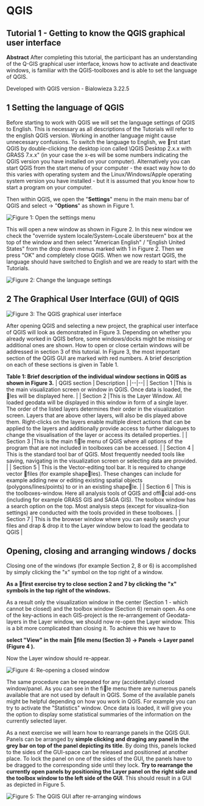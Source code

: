 ﻿# QGIS

## Tutorial 1 - Getting to know the QGIS graphical user interface

**Abstract** 
After completing this tutorial, the participant has an understanding of the Q-GIS graphical user interface, knows how to activate and deactivate windows, is familiar with the QGIS-toolboxes and is able to
set the language of QGIS.

Developed with QGIS version - Bialowieza 3.22.5

## 1 Setting the language of QGIS

Before starting to work with QGIS we will set the language settings of QGIS to English. This is necessary as all descriptions of the Tutorials will refer to the english QGIS version. Working in another language might cause unnecessary confusions. To switch the language to English, we rst start QGIS by double-clicking the desktop icon called \QGIS Desktop 2.x.x with GRASS 7.x.x" (in your case the x-es will be some numbers indicating the QGIS version you have installed on your computer). Alternatively you can start QGIS from the start menu of your computer - the exact way how to do this varies with operating system and the Linux/Windows/Apple operating system version you have installed - but it is assumed that you know how to start a program on your computer. 

Then within QGIS, we open the "**Settings**" menu in the main menu bar of QGIS and select -> "**Options**" as shown in Figure 1.

![Figure 1: Open the settings menu](Fig_01.png)

This will open a new window as shown in Figure 2. In this new window we check the "override system locale/System-Locale übersteuern" box at the top of the window and then select "American English" / "English United States" from the drop down menus marked with 1 in Figure 2. Then we press "OK" and completely close QGIS. When we now restart QGIS, the language should have switched to English and we are ready to start with the Tutorials.

![Figure 2: Change the language settings](Fig_02.png)

## 2 The Graphical User Interface (GUI) of QGIS

![Figure 3: The QGIS graphical user interface ](Fig_03.png)

After opening QGIS and selecting a new project, the graphical user interface of QGIS will look as demonstrated in Figure 3. Depending on whether you already worked in QGIS before, some windows/docks might be missing or additional ones are shown. How to open or close certain windows will be addressed in section 3 of this tutorial.
In Figure 3, the most important section of the QGIS GUI are marked with red numbers. A brief description on each of these sections is given in Table 1.

**Table 1: Brief description of the individual window sections in QGIS as shown in Figure 3.**
| QGIS section | Description  |
|--|--|
| Section 1 |This is the main visualization screen or window in QGIS. Once data is loaded, the les will be displayed here.  |
| Section 2 |This is the Layer Window. All loaded geodata will be displayed in this window in form of a single layer. The order of the listed layers determines their order in the visualization screen. Layers that are above other layers, will also be dis played above them. Right-clicks on the layers enable multiple direct actions that can be applied to the layers and additionally provide access to further dialogues to change the visualisation of the layer or access its detailed properties.  |
| Section 3 |This is the main file menu of QGIS where all options of the program that are not included in toolboxes can be accessed.  |
| Section 4 | This is the standard tool bar of QGIS. Most frequently needed tools like saving, navigating in the visualization screen or selecting data are provided. |
| Section 5 | This is the Vector-editing tool bar. It is required to change vector files (for example shapeles). These changes can include for example adding new or editing existing spatial objects (polygons/lines/points) to or in an existing shapele. |
| Section 6 | This is the toolboxes-window. Here all analysis tools of QGIS and official add-ons (including for example GRASS GIS and SAGA GIS). The toolbox window has a search option on the top. Most analysis steps (except for visualiza-tion settings) are conducted with the tools provided in these toolboxes. |
| Section 7 | This is the browser window where you can easily search your files and drap & drop it to the Layer window below to load the geodata to QGIS |

## Opening, closing and arranging windows / docks

Closing one of the windows (for example Section 2, 8 or 6) is accomplished by simply clicking the "x" symbol on the top right of a window.

**As a first exercise try to close section 2 and 7 by clicking the "x" symbols in the top right of the windows.** 

As a result only the visualization window in the center (Section 1 - which cannot be closed) and the toolbox window (Section 6) remain open. As one of the key-actions in each GIS-project is the re-arrangement of Geodata-layers in the Layer window, we should now re-open the Layer window. This is a bit more complicated than closing it. To achieve this we have to 

**select "View" in the main file menu (Section 3) -> Panels -> Layer panel (Figure 4 ).** 

Now the Layer window should re-appear.

![Figure 4: Re-opening a closed window ](Fig_04.png)

The same procedure can be repeated for any (accidentally) closed window/panel. As you can see in the file menu there are numerous panels available that are not used by default in QGIS. Some of the available panels might be helpful depending on how you work in QGIS. For example you can try to activate the "Statistics" window. Once data is loaded, it will
give you the option to display some statistical summaries of the information on the currently selected layer.

As a next exercise we will learn how to rearrange panels in the QGIS GUI. Panels can be arranged by **simple clicking and draging any panel in the grey bar on top of the panel depicting its title**. By doing this, panels locked to the sides of the GUI-space can be released and positioned at another place. To lock the panel on one of the sides of the GUI, the panels have to be dragged to the corresponding side until they lock. **Try to rearrange the currently open panels by positioning the Layer panel on the right side and the toolbox window to the left side of the GUI**. This should result in a GUI as depicted in Figure 5.

![Figure 5: The QGIS GUI after re-arranging windows ](Fig_05.png)

